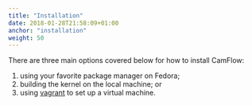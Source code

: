 ```yaml
---
title: "Installation"
date: 2018-01-28T21:58:09+01:00
anchor: "installation"
weight: 50
---
```


There are three main options covered below for how to install CamFlow:
1. using your favorite package manager on Fedora;
2. building the kernel on the local machine; or
3. using [vagrant](https://www.vagrantup.com/) to set up a virtual machine.
